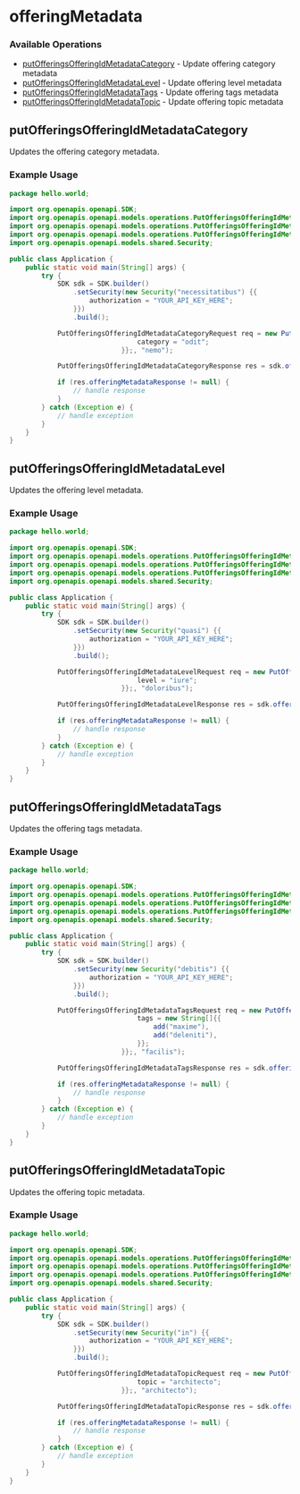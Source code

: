 # offeringMetadata

### Available Operations

* [putOfferingsOfferingIdMetadataCategory](#putofferingsofferingidmetadatacategory) - Update offering category metadata
* [putOfferingsOfferingIdMetadataLevel](#putofferingsofferingidmetadatalevel) - Update offering level metadata
* [putOfferingsOfferingIdMetadataTags](#putofferingsofferingidmetadatatags) - Update offering tags metadata
* [putOfferingsOfferingIdMetadataTopic](#putofferingsofferingidmetadatatopic) - Update offering topic metadata

## putOfferingsOfferingIdMetadataCategory

Updates the offering category metadata.

### Example Usage

```java
package hello.world;

import org.openapis.openapi.SDK;
import org.openapis.openapi.models.operations.PutOfferingsOfferingIdMetadataCategoryRequest;
import org.openapis.openapi.models.operations.PutOfferingsOfferingIdMetadataCategoryRequestBody;
import org.openapis.openapi.models.operations.PutOfferingsOfferingIdMetadataCategoryResponse;
import org.openapis.openapi.models.shared.Security;

public class Application {
    public static void main(String[] args) {
        try {
            SDK sdk = SDK.builder()
                .setSecurity(new Security("necessitatibus") {{
                    authorization = "YOUR_API_KEY_HERE";
                }})
                .build();

            PutOfferingsOfferingIdMetadataCategoryRequest req = new PutOfferingsOfferingIdMetadataCategoryRequest(                new PutOfferingsOfferingIdMetadataCategoryRequestBody() {{
                                category = "odit";
                            }};, "nemo");            

            PutOfferingsOfferingIdMetadataCategoryResponse res = sdk.offeringMetadata.putOfferingsOfferingIdMetadataCategory(req);

            if (res.offeringMetadataResponse != null) {
                // handle response
            }
        } catch (Exception e) {
            // handle exception
        }
    }
}
```

## putOfferingsOfferingIdMetadataLevel

Updates the offering level metadata.

### Example Usage

```java
package hello.world;

import org.openapis.openapi.SDK;
import org.openapis.openapi.models.operations.PutOfferingsOfferingIdMetadataLevelRequest;
import org.openapis.openapi.models.operations.PutOfferingsOfferingIdMetadataLevelRequestBody;
import org.openapis.openapi.models.operations.PutOfferingsOfferingIdMetadataLevelResponse;
import org.openapis.openapi.models.shared.Security;

public class Application {
    public static void main(String[] args) {
        try {
            SDK sdk = SDK.builder()
                .setSecurity(new Security("quasi") {{
                    authorization = "YOUR_API_KEY_HERE";
                }})
                .build();

            PutOfferingsOfferingIdMetadataLevelRequest req = new PutOfferingsOfferingIdMetadataLevelRequest(                new PutOfferingsOfferingIdMetadataLevelRequestBody() {{
                                level = "iure";
                            }};, "doloribus");            

            PutOfferingsOfferingIdMetadataLevelResponse res = sdk.offeringMetadata.putOfferingsOfferingIdMetadataLevel(req);

            if (res.offeringMetadataResponse != null) {
                // handle response
            }
        } catch (Exception e) {
            // handle exception
        }
    }
}
```

## putOfferingsOfferingIdMetadataTags

Updates the offering tags metadata.

### Example Usage

```java
package hello.world;

import org.openapis.openapi.SDK;
import org.openapis.openapi.models.operations.PutOfferingsOfferingIdMetadataTagsRequest;
import org.openapis.openapi.models.operations.PutOfferingsOfferingIdMetadataTagsRequestBody;
import org.openapis.openapi.models.operations.PutOfferingsOfferingIdMetadataTagsResponse;
import org.openapis.openapi.models.shared.Security;

public class Application {
    public static void main(String[] args) {
        try {
            SDK sdk = SDK.builder()
                .setSecurity(new Security("debitis") {{
                    authorization = "YOUR_API_KEY_HERE";
                }})
                .build();

            PutOfferingsOfferingIdMetadataTagsRequest req = new PutOfferingsOfferingIdMetadataTagsRequest(                new PutOfferingsOfferingIdMetadataTagsRequestBody() {{
                                tags = new String[]{{
                                    add("maxime"),
                                    add("deleniti"),
                                }};
                            }};, "facilis");            

            PutOfferingsOfferingIdMetadataTagsResponse res = sdk.offeringMetadata.putOfferingsOfferingIdMetadataTags(req);

            if (res.offeringMetadataResponse != null) {
                // handle response
            }
        } catch (Exception e) {
            // handle exception
        }
    }
}
```

## putOfferingsOfferingIdMetadataTopic

Updates the offering topic metadata.

### Example Usage

```java
package hello.world;

import org.openapis.openapi.SDK;
import org.openapis.openapi.models.operations.PutOfferingsOfferingIdMetadataTopicRequest;
import org.openapis.openapi.models.operations.PutOfferingsOfferingIdMetadataTopicRequestBody;
import org.openapis.openapi.models.operations.PutOfferingsOfferingIdMetadataTopicResponse;
import org.openapis.openapi.models.shared.Security;

public class Application {
    public static void main(String[] args) {
        try {
            SDK sdk = SDK.builder()
                .setSecurity(new Security("in") {{
                    authorization = "YOUR_API_KEY_HERE";
                }})
                .build();

            PutOfferingsOfferingIdMetadataTopicRequest req = new PutOfferingsOfferingIdMetadataTopicRequest(                new PutOfferingsOfferingIdMetadataTopicRequestBody() {{
                                topic = "architecto";
                            }};, "architecto");            

            PutOfferingsOfferingIdMetadataTopicResponse res = sdk.offeringMetadata.putOfferingsOfferingIdMetadataTopic(req);

            if (res.offeringMetadataResponse != null) {
                // handle response
            }
        } catch (Exception e) {
            // handle exception
        }
    }
}
```
